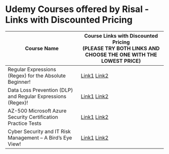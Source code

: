# Udemy Courses offered by Risal - Links with Discounted Pricing

Course Name | Course Links with Discounted Pricing <br />(PLEASE TRY BOTH LINKS AND CHOOSE THE ONE WITH THE LOWEST PRICE) 
----------- | --------------------------------------------------------------------------------------------
Regular Expressions (Regex) for the Absolute Beginner! | [Link1](https://www.udemy.com/course/regular-expressions-regex-for-the-absolute-beginner/?referralCode=2084FD070990DB00B4C8) [Link2](https://www.udemy.com/course/regular-expressions-regex-for-the-absolute-beginner/?couponCode=6F8D81F39BC7044FA084)
Data Loss Prevention (DLP) and Regular Expressions (Regex)! | [Link1](https://www.udemy.com/course/data-loss-prevention-dlp-in-the-enterprise/?referralCode=452A5AF28B9079FB2E7C) [Link2](https://www.udemy.com/course/data-loss-prevention-dlp-in-the-enterprise/?couponCode=501F528D8EEE4006D532)    
AZ-500 Microsoft Azure Security Certification Practice Tests | [Link1](https://www.udemy.com/course/az-500-microsoft-azure-security-certification-practice-tests-latest/?referralCode=E5533D48ADFCB2A338A5) [Link2](https://www.udemy.com/course/az-500-microsoft-azure-security-certification-practice-tests-latest/?couponCode=C5D73B75AC211B4CEB90)    
Cyber Security and IT Risk Management – A Bird’s Eye View! | [Link1](https://www.udemy.com/course/cyber-security-and-it-risk-management-in-the-enterprise/?referralCode=623C85DD811E92E81FCC) [Link2](https://www.udemy.com/course/cyber-security-and-it-risk-management-in-the-enterprise/?couponCode=APR_2021)    

